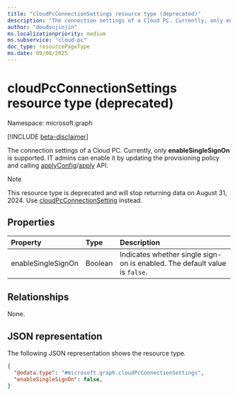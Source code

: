 ```yaml
---
title: "cloudPcConnectionSettings resource type (deprecated)"
description: "The connection settings of a Cloud PC. Currently, only enableSingleSignOn is supported."
author: "doudoujinjin"
ms.localizationpriority: medium
ms.subservice: "cloud-pc"
doc_type: resourcePageType
ms.date: 09/08/2025
---
```


# cloudPcConnectionSettings resource type (deprecated)

Namespace: microsoft.graph

[!INCLUDE [beta-disclaimer](../../includes/beta-disclaimer.md)]

The connection settings of a Cloud PC. Currently, only **enableSingleSignOn** is supported. IT admins can enable it by updating the provisioning policy and calling [applyConfig](../api/cloudpcprovisioningpolicy-applyconfig.md)/[apply](../api/cloudpcprovisioningpolicy-apply.md) API.

> [!NOTE]
> This resource type is deprecated and will stop returning data on August 31, 2024. Use [cloudPcConnectionSetting](../resources/cloudpcconnectionsetting.md) instead.

## Properties

|Property|Type|Description|
|:---|:---|:---|
|enableSingleSignOn|Boolean|Indicates whether single sign-on is enabled. The default value is `false`.|

## Relationships

None.

## JSON representation

The following JSON representation shows the resource type.
<!-- {
  "blockType": "resource",
  "@odata.type": "microsoft.graph.cloudPcConnectionSettings",
  "openType": false
}
-->

``` json
{
  "@odata.type": "#microsoft.graph.cloudPcConnectionSettings",
  "enableSingleSignOn": false,
}
```


